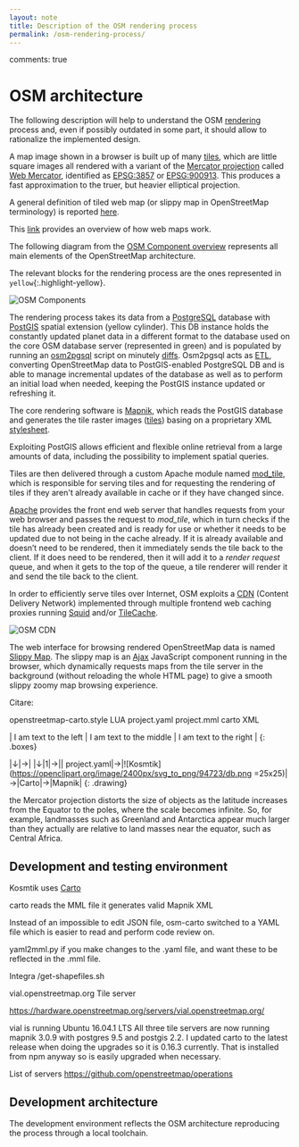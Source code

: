 ```yaml
---
layout: note
title: Description of the OSM rendering process
permalink: /osm-rendering-process/
---
```

comments: true

# OSM architecture

The following description will help to understand the OSM [rendering](http://wiki.openstreetmap.org/wiki/Rendering) process and, even if possibly outdated in some part, it should allow to rationalize the implemented design.

A map image shown in a browser is built up of many [tiles](https://en.wikipedia.org/wiki/Tiled_web_map), which are little square images all rendered with a variant of the [Mercator projection](https://en.wikipedia.org/wiki/Mercator_projection) called [Web Mercator](https://en.wikipedia.org/wiki/Web_Mercator), identified as [EPSG:3857](http://wiki.openstreetmap.org/wiki/EPSG:3857) or [EPSG:900913](http://docs.openlayers.org/library/spherical_mercator.html). This produces a fast approximation to the truer, but heavier elliptical projection.

A general definition of tiled web map (or slippy map in OpenStreetMap terminology) is reported [here](https://en.wikipedia.org/wiki/Tiled_web_map).

This [link](https://www.mapbox.com/help/how-web-maps-work/) provides an overview of how web maps work.

The following diagram from the [OSM Component overview](http://wiki.openstreetmap.org/wiki/Component_overview "Click here for a description of all components") represents all main elements of the OpenStreetMap architecture.

The relevant blocks for the rendering process are the ones represented in `yellow`{:.highlight-yellow}.

![OSM Components](http://wiki.openstreetmap.org/w/images/1/15/OSM_Components.png)

The rendering process takes its data from a [PostgreSQL](https://www.postgresql.org/) database with [PostGIS](http://postgis.net/) spatial extension (yellow cylinder). This DB instance holds the constantly updated planet data in a different format to the database used on the core OSM database server (represented in green) and is populated by running an [osm2pgsql](https://wiki.openstreetmap.org/wiki/Osm2pgsql) script on minutely [diffs](http://wiki.openstreetmap.org/wiki/Planet.osm/diffs). Osm2pgsql acts as [ETL](https://en.wikipedia.org/wiki/Extract,_transform,_load), converting OpenStreetMap data to PostGIS-enabled PostgreSQL DB and is able to manage incremental updates of the database as well as to perform an initial load when needed, keeping the PostGIS instance updated or refreshing it.

The core rendering software is [Mapnik](https://wiki.openstreetmap.org/wiki/Mapnik), which reads the PostGIS database and generates the tile raster images ([tiles](https://wiki.openstreetmap.org/wiki/Tiles)) basing on a proprietary XML [stylesheet](https://github.com/mapnik/mapnik/wiki/XMLConfigReference).

Exploiting PostGIS allows efficient and flexible online retrieval from a large amounts of data, including the possibility to implement spatial queries.

Tiles are then delivered through a custom Apache module named [mod_tile](http://wiki.openstreetmap.org/wiki/Mod_tile), which is responsible for serving tiles and for requesting the rendering of tiles if they aren't already available in cache or if they have changed since.

[Apache](https://en.wikipedia.org/wiki/Apache_HTTP_Server) provides the front end web server that handles requests from your web browser and passes the request to *mod_tile*, which in turn checks if the tile has already been created and is ready for use or whether it needs to be updated due to not being in the cache already. If it is already available and doesn’t need to be rendered, then it immediately sends the tile back to the client. If it does need to be rendered, then it will add it to a *render request* queue, and when it gets to the top of the queue, a tile renderer will render it and send the tile back to the client.

In order to efficiently serve tiles over Internet, OSM exploits a [CDN](http://wiki.openstreetmap.org/wiki/Platform_Status) (Content Delivery Network) implemented through multiple frontend web caching proxies running [Squid](https://en.wikipedia.org/wiki/Squid_(software)) and/or [TileCache](http://wiki.openstreetmap.org/wiki/TileCache).

![OSM CDN](https://blog.openstreetmap.org/wp-content/uploads/2015/03/osm-cdn-2015-03.png)

The web interface for browsing rendered OpenStreetMap data is named [Slippy Map](http://wiki.openstreetmap.org/wiki/Slippy_Map#OpenStreetMap_.22Standard.22_tile_server). The slippy map is an [Ajax](https://en.wikipedia.org/wiki/Ajax_(programming)) JavaScript component running in the browser, which dynamically requests maps from the tile server in the background (without reloading the whole HTML page) to give a smooth slippy zoomy map browsing experience.

Citare:

openstreetmap-carto.style
LUA
project.yaml
project.mml
carto
XML

| I am text to the left | I am text to the middle | I am text to the right |
{: .boxes}


|↓|→|                           |↓|1|→||
project.yaml|→|![Kosmtik](https://openclipart.org/image/2400px/svg_to_png/94723/db.png =25x25)|→|Carto|→|Mapnik|
{: .drawing}


the Mercator projection distorts the size of objects as the latitude increases from the Equator to the poles, where the scale becomes infinite. So, for example, landmasses such as Greenland and Antarctica appear much larger than they actually are relative to land masses near the equator, such as Central Africa.

## Development and testing environment

Kosmtik uses [Carto](https://github.com/mapbox/carto)

carto reads the MML file it generates valid Mapnik XML

Instead of an impossible to edit JSON file, osm-carto switched to a YAML file which is easier to read and perform code review on.

yaml2mml.py if you make changes to the .yaml file, and want these to be reflected in the .mml file.

Integra /get-shapefiles.sh 


vial.openstreetmap.org
Tile server

https://hardware.openstreetmap.org/servers/vial.openstreetmap.org/

vial is running Ubuntu 16.04.1 LTS
All three tile servers are now running mapnik 3.0.9 with postgres 9.5 and postgis 2.2.
I updated carto to the latest release when doing the upgrades so it is 0.16.3 currently. That is installed from npm anyway so is easily upgraded when necessary.


List of servers
https://github.com/openstreetmap/operations

## Development architecture

The development environment reflects the OSM architecture reproducing the process through a local toolchain.
